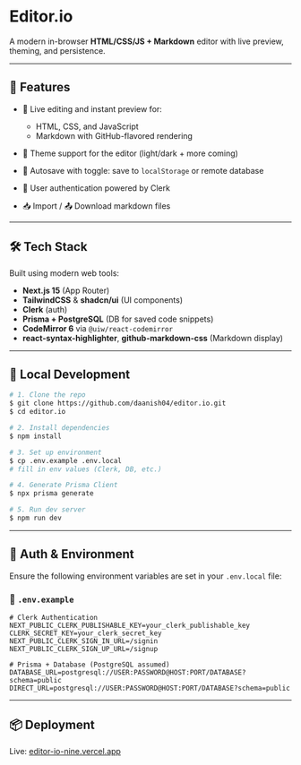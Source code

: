 # Editor.io

A modern in-browser **HTML/CSS/JS + Markdown** editor with live preview, theming, and persistence.

---

## 🚀 Features

* 🧠 Live editing and instant preview for:

  * HTML, CSS, and JavaScript
  * Markdown with GitHub-flavored rendering
* 🎨 Theme support for the editor (light/dark + more coming)
* 💾 Autosave with toggle: save to `localStorage` or remote database
* 👤 User authentication powered by Clerk
* 📥 Import / 📤 Download markdown files

---

## 🛠️ Tech Stack

Built using modern web tools:

* **Next.js 15** (App Router)
* **TailwindCSS** & **shadcn/ui** (UI components)
* **Clerk** (auth)
* **Prisma + PostgreSQL** (DB for saved code snippets)
* **CodeMirror 6** via `@uiw/react-codemirror`
* **react-syntax-highlighter**, **github-markdown-css** (Markdown display)

---

## 🧪 Local Development

```bash
# 1. Clone the repo
$ git clone https://github.com/daanish04/editor.io.git
$ cd editor.io

# 2. Install dependencies
$ npm install

# 3. Set up environment
$ cp .env.example .env.local
# fill in env values (Clerk, DB, etc.)

# 4. Generate Prisma Client
$ npx prisma generate

# 5. Run dev server
$ npm run dev
```
---

## 🔐 Auth & Environment

Ensure the following environment variables are set in your `.env.local` file:

### 📄 `.env.example`

```env
# Clerk Authentication
NEXT_PUBLIC_CLERK_PUBLISHABLE_KEY=your_clerk_publishable_key
CLERK_SECRET_KEY=your_clerk_secret_key
NEXT_PUBLIC_CLERK_SIGN_IN_URL=/signin
NEXT_PUBLIC_CLERK_SIGN_UP_URL=/signup

# Prisma + Database (PostgreSQL assumed)
DATABASE_URL=postgresql://USER:PASSWORD@HOST:PORT/DATABASE?schema=public
DIRECT_URL=postgresql://USER:PASSWORD@HOST:PORT/DATABASE?schema=public
```

---

## 📦 Deployment

Live: [editor-io-nine.vercel.app](https://editor-io-nine.vercel.app/)


